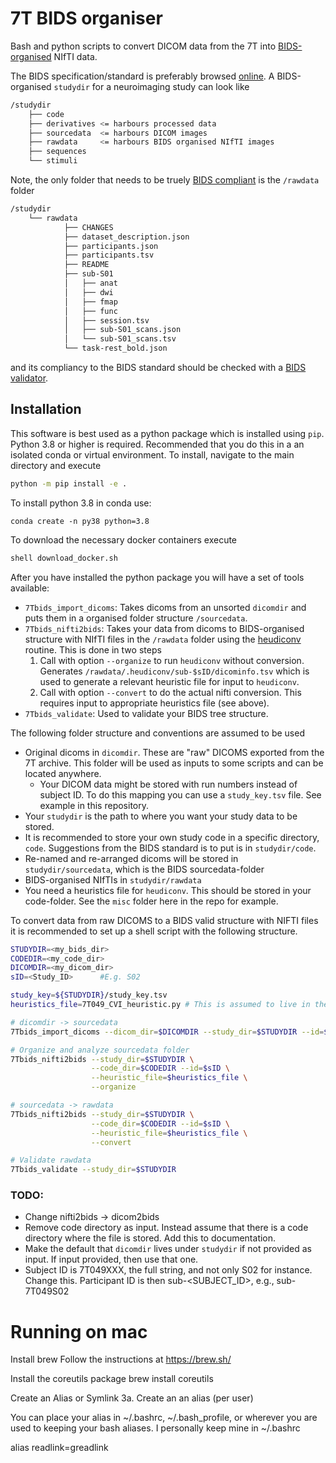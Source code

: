 # 7T BIDS organiser
Bash and python scripts to convert DICOM data from the 7T into [BIDS-organised](https://bids.neuroimaging.io/) NIfTI data.

The BIDS specification/standard is preferably browsed [online](https://bids-specification.readthedocs.io/en/stable/). A BIDS-organised `studydir` for a neuroimaging study can look like
```sh
/studydir
    ├── code
    ├── derivatives <= harbours processed data
    ├── sourcedata  <= harbours DICOM images 
    ├── rawdata     <= harbours BIDS organised NIfTI images
    ├── sequences
    └── stimuli
```
Note, the only folder that needs to be truely [BIDS compliant](https://bids-specification.readthedocs.io/en/stable/03-modality-agnostic-files.html) is the `/rawdata` folder
```sh
/studydir
    └── rawdata
            ├── CHANGES
            ├── dataset_description.json
            ├── participants.json
            ├── participants.tsv
            ├── README
            ├── sub-S01
            │   ├── anat
            │   ├── dwi
            │   ├── fmap
            │   ├── func
            │   ├── session.tsv
            │   ├── sub-S01_scans.json
            │   └── sub-S01_scans.tsv
            └── task-rest_bold.json
```
and its compliancy to the BIDS standard should be checked with a [BIDS validator](https://github.com/bids-standard/bids-validator).

## Installation
This software is best used as a python package which is installed using `pip`. Python 3.8 or higher is required. Recommended that you do this in a an isolated conda or virtual environment. To install, navigate to the main directory and execute
```sh
python -m pip install -e .
```

To install python 3.8 in conda use:
```
conda create -n py38 python=3.8
```

To download the necessary docker containers execute
```sh
shell download_docker.sh
```

After you have installed the python package you will have a set of tools available:
- `7Tbids_import_dicoms`: Takes dicoms from an unsorted `dicomdir` and puts them in a organised folder structure `/sourcedata`.
- `7Tbids_nifti2bids`: Takes your data from dicoms to BIDS-organised structure with NIfTI files in the `/rawdata` folder using the [heudiconv](https://heudiconv.readthedocs.io/en/latest/) routine. This is done in two steps
    1. Call with option `--organize` to run `heudiconv` without conversion. Generates `/rawdata/.heudiconv/sub-$sID/dicominfo.tsv` which is used to generate a relevant heuristic file for input to `heudiconv`.
    2. Call with option `--convert` to do the actual nifti conversion. This requires input to appropriate heuristics file (see above).
- `7Tbids_validate`: Used to validate your BIDS tree structure.


The following folder structure and conventions are assumed to be used
- Original dicoms in `dicomdir`. These are "raw" DICOMS exported from the 7T archive. This folder will be used as inputs to some scripts and can be located anywhere.
    - Your DICOM data might be stored with run numbers instead of subject ID. To do this mapping you can use a `study_key.tsv` file. See example in this repository.
- Your `studydir` is the path to where you want your study data to be stored.
- It is recommended to store your own study code in a specific directory, `code`. Suggestions from the BIDS standard is to put is in `studydir/code`.
- Re-named and re-arranged dicoms will be stored in  `studydir/sourcedata`, which is the BIDS sourcedata-folder
- BIDS-organised NIfTIs in `studydir/rawdata`
- You need a heuristics file for `heudiconv`. This should be stored in your code-folder. See the `misc` folder here in the repo for example.

To convert data from raw DICOMS to a BIDS valid structure with NIFTI files it is recommended to set up a shell script with the following structure.

```sh
STUDYDIR=<my_bids_dir>
CODEDIR=<my_code_dir>
DICOMDIR=<my_dicom_dir>
sID=<Study_ID>      #E.g. S02

study_key=${STUDYDIR}/study_key.tsv
heuristics_file=7T049_CVI_heuristic.py # This is assumed to live in the CODEDIR

# dicomdir -> sourcedata
7Tbids_import_dicoms --dicom_dir=$DICOMDIR --study_dir=$STUDYDIR --id=$sID --key=$study_key

# Organize and analyze sourcedata folder
7Tbids_nifti2bids --study_dir=$STUDYDIR \
                  --code_dir=$CODEDIR --id=$sID \
                  --heuristic_file=$heuristics_file \
                  --organize

# sourcedata -> rawdata
7Tbids_nifti2bids --study_dir=$STUDYDIR \
                  --code_dir=$CODEDIR --id=$sID \
                  --heuristic_file=$heuristics_file \
                  --convert

# Validate rawdata
7Tbids_validate --study_dir=$STUDYDIR
```

### TODO:
- Change nifti2bids -> dicom2bids
- Remove code directory as input. Instead assume that there is a code directory where the file is stored. Add this to documentation.
- Make the default that `dicomdir` lives under `studydir` if not provided as input. If input provided, then use that one.
- Subject ID is 7T049XXX, the full string, and not only S02 for instance. Change this. Participant ID is then sub-<SUBJECT_ID>, e.g., sub-7T049S02

# Running on mac
Install brew
Follow the instructions at https://brew.sh/

Install the coreutils package
brew install coreutils

Create an Alias or Symlink
3a. Create an an alias (per user)

You can place your alias in ~/.bashrc, ~/.bash_profile, or wherever you are used to keeping your bash aliases. I personally keep mine in ~/.bashrc

alias readlink=greadlink
